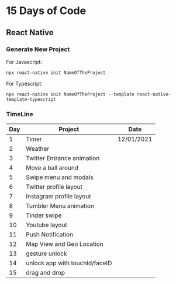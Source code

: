 # 15 Days of Code

## React Native

### Generate New Project

For Javascript:

```npx react-native init NameOfTheProject```

For Typescript:

```npx react-native init NameOfTheProject --template react-native-template-typescript```


### TimeLine

| Day | Project | Date |
|---|---|---|
| 1 | Timer | 12/01/2021 |
| 2 | Weather |   |
| 3 | Twitter Entrance animation |   |
| 4 | Move a ball around |   |
| 5 | Swipe menu and modals |   |
| 6 | Twitter profile layout |   |
| 7 | Instagram profile layout |   |
| 8 | Tumbler Menu animation |   |
| 9 | Tinder swipe |   |
| 10 | Youtube layout |   |
| 11 | Push Notification |   |
| 12 | Map View and Geo Location |   |
| 13 | gesture unlock |   |
| 14 | unlock app with touchId/faceID |   |
| 15 | drag and drop |   |
